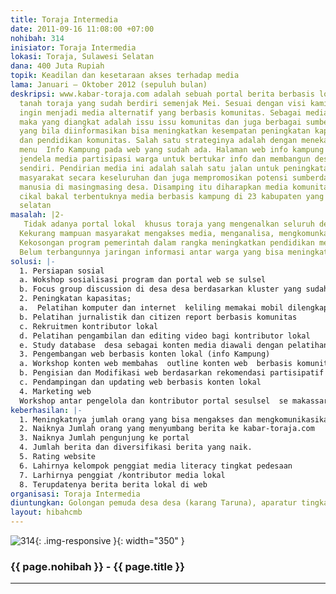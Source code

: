 ```yaml
---
title: Toraja Intermedia
date: 2011-09-16 11:08:00 +07:00
nohibah: 314
inisiator: Toraja Intermedia
lokasi: Toraja, Sulawesi Selatan
dana: 400 Juta Rupiah
topik: Keadilan dan kesetaraan akses terhadap media
lama: Januari – Oktober 2012 (sepuluh bulan)
deskripsi: www.kabar-toraja.com adalah sebuah portal berita berbasis lokal seputar
  tanah toraja yang sudah berdiri semenjak Mei. Sesuai dengan visi kami, portal ini
  ingin menjadi media alternatif yang berbasis komunitas. Sebagai media komunitas,
  maka yang diangkat adalah issu issu komunitas dan juga berbagai sumber daya komunitas
  yang bila diinformasikan bisa meningkatkan kesempatan peningkatan kapasitas ekonomi
  dan pendidikan komunitas. Salah satu strateginya adalah dengan menekankan pembuatan
  menu  Info Kampung pada web yang sudah ada. Halaman web info kampung ini akan menjadi
  jendela media partisipasi warga untuk bertukar info dan membangun desa desa mereka
  sendiri. Pendirian media ini adalah salah satu jalan untuk peningkatan kapasitas
  masyarakat secara keseluruhan dan juga mempromosikan potensi sumberdaya alam dan
  manusia di masingmasing desa. Disamping itu diharapkan media komunitas ini menjadi
  cikal bakal terbentuknya media berbasis kampung di 23 kabupaten yang ada di Sulawesi
  selatan
masalah: |2-
   Tidak adanya portal lokal  khusus toraja yang mengenalkan seluruh desa di tanah sehingga toraja bisa dikenal lebih jauh, terutama dalam masalah pariwisata yang bisa meningkatkan pendapatan warga toraja
  Kekurang mampuan masyarakat mengakses media, menganalisa, mengkomunkasikan media yang bisa meningkatkan partisipasi dan interaksi media antar warga (terutama dengan yang di perantauan) dan berbagai stakeholder yang lain yang bisa mempromosikan daerah mereka, sekaligus meningkatkan ekonomi desa
  Kekosongan program pemerintah dalam rangka meningkatkan pendidikan media bagi warga
  Belum terbangunnya jaringan informasi antar warga yang bisa meningkatkan kesempatan akses akses ekonomi dan terbangunnya trust society
solusi: |-
  1. Persiapan sosial
  a. Wokshop sosialisasi program dan portal web se sulsel
  b. Focus group discussion di desa desa berdasarkan kluster yang sudah ditentukan,
  2. Peningkatan kapasitas;
  a.  Pelatihan komputer dan internet  keliling memakai mobil dilengkapi dengan peralatan komputer ditujukan untuk anak – anak SMA, aparat desa dan pemuda.
  b. Pelatihan jurnalistik dan citizen report berbasis komunitas
  c. Rekruitmen kontributor lokal
  d. Pelatihan pengambilan dan editing video bagi kontributor lokal
  e. Study database  desa sebagai konten media diawali dengan pelatihan studi database
  3. Pengembangan web berbasis konten lokal (info Kampung)
  a. Workshop konten web membahas  outline konten web  berbasis komunitas berdasarkan rekomendasi partisipatif  peserta
  b. Pengisian dan Modifikasi web berdasarkan rekomendasi partisipatif peserta dan studi database.
  c. Pendampingan dan updating web berbasis konten lokal
  4. Marketing web
  Workshop antar pengelola dan kontributor portal sesulsel  se makassar dan launching kabar-toraja.com untuk semua stakeholder. Proyek ini akan memberi keuntungan kepada  golongan pemuda desa desa (karang Taruna), aparatur tingkat pedesaan, anak anak SMA, dan tokoh – tokoh masyarakat desa di Toraja
keberhasilan: |-
  1. Meningkatnya jumlah orang yang bisa mengakses dan mengkomunikasikan media
  2. Naiknya Jumlah orang yang menyumbang berita ke kabar-toraja.com
  3. Naiknya Jumlah pengunjung ke portal
  4. Jumlah berita dan diversifikasi berita yang naik.
  5. Rating website
  6. Lahirnya kelompok penggiat media literacy tingkat pedesaan
  7. Larhirnya penggiat /kontributor media lokal
  8. Terupdatenya berita berita lokal di web
organisasi: Toraja Intermedia 
diuntungkan: Golongan pemuda desa desa (karang Taruna), aparatur tingkat pedesaan, anak anak SMA, dan tokoh – tokoh masyarakat desa di Toraja
layout: hibahcmb
---
```


![314](/static/img/hibahcmb/314.png){: .img-responsive }{: width="350" }

### {{ page.nohibah }} - {{ page.title }}

---
